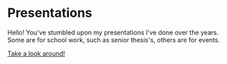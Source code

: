 # Presentations

Hello! You've stumbled upon my presentations I've done over the years. Some are for school work, such as senior thesis's, others are for events.

[Take a look around!](https://anarcroth.github.io/presentations/)
